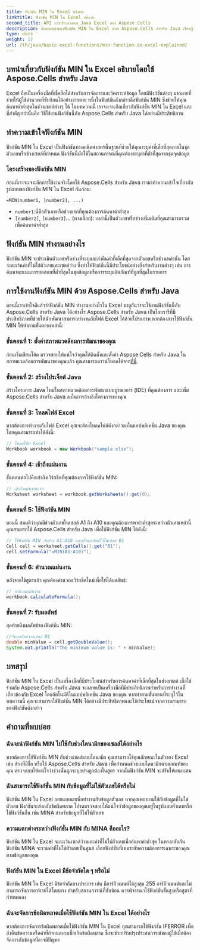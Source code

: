 ```yaml
---
title: ฟังก์ชัน MIN ใน Excel อธิบาย
linktitle: ฟังก์ชัน MIN ใน Excel อธิบาย
second_title: API การประมวลผล Java Excel ของ Aspose.Cells
description: ค้นพบพลังของฟังก์ชัน MIN ใน Excel ด้วย Aspose.Cells สำหรับ Java เรียนรู้วิธีค้นหาค่าต่ำสุดได้อย่างง่ายดาย
type: docs
weight: 17
url: /th/java/basic-excel-functions/min-function-in-excel-explained/
---
```


## บทนำเกี่ยวกับฟังก์ชัน MIN ใน Excel อธิบายโดยใช้ Aspose.Cells สำหรับ Java

Excel ถือเป็นเครื่องมือที่เชื่อถือได้สำหรับการจัดการและวิเคราะห์ข้อมูล โดยมีฟังก์ชันต่างๆ มากมายที่ช่วยให้ผู้ใช้คำนวณที่ซับซ้อนได้อย่างง่ายดาย หนึ่งในฟังก์ชันดังกล่าวคือฟังก์ชัน MIN ซึ่งช่วยให้คุณค้นหาค่าต่ำสุดในช่วงเซลล์ต่างๆ ได้ ในบทความนี้ เราจะเจาะลึกเกี่ยวกับฟังก์ชัน MIN ใน Excel และที่สำคัญกว่านั้นคือ วิธีใช้งานฟังก์ชันนี้กับ Aspose.Cells สำหรับ Java ได้อย่างมีประสิทธิภาพ

## ทำความเข้าใจฟังก์ชัน MIN

ฟังก์ชัน MIN ใน Excel เป็นฟังก์ชันทางคณิตศาสตร์พื้นฐานที่ช่วยให้คุณระบุค่าที่เล็กที่สุดภายในชุดตัวเลขหรือช่วงเซลล์ที่กำหนด ฟังก์ชันนี้มักใช้ในสถานการณ์ที่คุณต้องระบุค่าที่ต่ำที่สุดจากชุดจุดข้อมูล

### โครงสร้างของฟังก์ชัน MIN

ก่อนที่เราจะเจาะลึกการใช้งานจริงโดยใช้ Aspose.Cells สำหรับ Java เรามาทำความเข้าใจเกี่ยวกับรูปแบบของฟังก์ชัน MIN ใน Excel กันก่อน:

```
=MIN(number1, [number2], ...)
```

- `number1`:นี่คือตัวเลขหรือช่วงแรกที่คุณต้องการค้นหาค่าต่ำสุด
- `[number2]`, `[number3]`... (ทางเลือก): เหล่านี้เป็นตัวเลขหรือช่วงเพิ่มเติมที่คุณสามารถรวมเพื่อค้นหาค่าต่ำสุด

## ฟังก์ชัน MIN ทำงานอย่างไร

ฟังก์ชัน MIN จะประเมินตัวเลขหรือช่วงที่ระบุและส่งคืนค่าที่เล็กที่สุดจากตัวเลขหรือช่วงเหล่านั้น โดยจะละเว้นค่าที่ไม่ใช่ตัวเลขและเซลล์ว่าง ซึ่งทำให้ฟังก์ชันนี้มีประโยชน์อย่างยิ่งสำหรับงานต่างๆ เช่น การค้นหาคะแนนการทดสอบที่ต่ำที่สุดในชุดข้อมูลหรือการระบุผลิตภัณฑ์ที่ถูกที่สุดในรายการ

## การใช้งานฟังก์ชัน MIN ด้วย Aspose.Cells สำหรับ Java

ตอนนี้เราเข้าใจดีแล้วว่าฟังก์ชัน MIN ทำงานอย่างไรใน Excel มาดูกันว่าจะใช้งานฟังก์ชันนี้กับ Aspose.Cells สำหรับ Java ได้อย่างไร Aspose.Cells สำหรับ Java เป็นไลบรารีที่มีประสิทธิภาพที่ช่วยให้นักพัฒนาสามารถทำงานกับไฟล์ Excel ได้ด้วยโปรแกรม หากต้องการใช้ฟังก์ชัน MIN ให้ทำตามขั้นตอนเหล่านี้:

### ขั้นตอนที่ 1: ตั้งค่าสภาพแวดล้อมการพัฒนาของคุณ

 ก่อนเริ่มเขียนโค้ด ตรวจสอบให้แน่ใจว่าคุณได้ติดตั้งและตั้งค่า Aspose.Cells สำหรับ Java ในสภาพแวดล้อมการพัฒนาของคุณแล้ว คุณสามารถดาวน์โหลดได้จาก[ที่นี่](https://releases.aspose.com/cells/java/).

### ขั้นตอนที่ 2: สร้างโปรเจ็กต์ Java

สร้างโครงการ Java ใหม่ในสภาพแวดล้อมการพัฒนาแบบบูรณาการ (IDE) ที่คุณต้องการ และเพิ่ม Aspose.Cells สำหรับ Java ลงในการอ้างอิงโครงการของคุณ

### ขั้นตอนที่ 3: โหลดไฟล์ Excel

หากต้องการทำงานกับไฟล์ Excel คุณจะต้องโหลดไฟล์ดังกล่าวลงในแอปพลิเคชัน Java ของคุณ โดยคุณสามารถทำได้ดังนี้:

```java
// โหลดไฟล์ Excel
Workbook workbook = new Workbook("sample.xlsx");
```

### ขั้นตอนที่ 4: เข้าถึงแผ่นงาน

ขั้นตอนต่อไปคือเข้าถึงเวิร์กชีตที่คุณต้องการใช้ฟังก์ชัน MIN:

```java
// เข้าถึงแผ่นงานแรก
Worksheet worksheet = workbook.getWorksheets().get(0);
```

### ขั้นตอนที่ 5: ใช้ฟังก์ชัน MIN

ตอนนี้ สมมติว่าคุณมีช่วงตัวเลขในเซลล์ A1 ถึง A10 และคุณต้องการหาค่าต่ำสุดระหว่างตัวเลขเหล่านี้ คุณสามารถใช้ Aspose.Cells สำหรับ Java เพื่อใช้ฟังก์ชัน MIN ได้ดังนี้:

```java
// ใช้ฟังก์ชัน MIN กับช่วง A1:A10 และเก็บผลลัพธ์ไว้ในเซลล์ B1
Cell cell = worksheet.getCells().get("B1");
cell.setFormula("=MIN(A1:A10)");
```

### ขั้นตอนที่ 6: คำนวณแผ่นงาน

หลังจากใช้สูตรแล้ว คุณต้องคำนวณเวิร์กชีตใหม่เพื่อให้ได้ผลลัพธ์:

```java
// คำนวณแผ่นงาน
workbook.calculateFormula();
```

### ขั้นตอนที่ 7: รับผลลัพธ์

สุดท้ายดึงผลลัพธ์ของฟังก์ชัน MIN:

```java
//รับผลลัพธ์จากเซลล์ B1
double minValue = cell.getDoubleValue();
System.out.println("The minimum value is: " + minValue);
```

## บทสรุป

ฟังก์ชัน MIN ใน Excel เป็นเครื่องมือที่มีประโยชน์สำหรับการค้นหาค่าที่เล็กที่สุดในช่วงเซลล์ เมื่อใช้ร่วมกับ Aspose.Cells สำหรับ Java จะกลายเป็นเครื่องมือที่มีประสิทธิภาพสำหรับการทำงานที่เกี่ยวข้องกับ Excel โดยอัตโนมัติในแอปพลิเคชัน Java ของคุณ หากทำตามขั้นตอนที่ระบุไว้ในบทความนี้ คุณจะสามารถใช้ฟังก์ชัน MIN ได้อย่างมีประสิทธิภาพและใช้ประโยชน์จากความสามารถของฟังก์ชันดังกล่าว

## คำถามที่พบบ่อย

### ฉันจะนำฟังก์ชัน MIN ไปใช้กับช่วงไดนามิกของเซลล์ได้อย่างไร

หากต้องการใช้ฟังก์ชัน MIN กับช่วงเซลล์แบบไดนามิก คุณสามารถใช้คุณลักษณะในตัวของ Excel เช่น ช่วงที่มีชื่อ หรือใช้ Aspose.Cells สำหรับ Java เพื่อกำหนดช่วงแบบไดนามิกตามเกณฑ์ของคุณ ตรวจสอบให้แน่ใจว่าช่วงนั้นถูกระบุอย่างถูกต้องในสูตร จากนั้นฟังก์ชัน MIN จะปรับให้เหมาะสม

### ฉันสามารถใช้ฟังก์ชั่น MIN กับข้อมูลที่ไม่ใช่ตัวเลขได้หรือไม่

ฟังก์ชัน MIN ใน Excel ออกแบบมาเพื่อทำงานกับข้อมูลตัวเลข หากคุณพยายามใช้กับข้อมูลที่ไม่ใช่ตัวเลข ฟังก์ชันจะส่งกลับข้อผิดพลาด โปรดตรวจสอบให้แน่ใจว่าข้อมูลของคุณอยู่ในรูปแบบตัวเลขหรือใช้ฟังก์ชันอื่น เช่น MINA สำหรับข้อมูลที่ไม่ใช่ตัวเลข

### ความแตกต่างระหว่างฟังก์ชั่น MIN กับ MINA คืออะไร?

ฟังก์ชัน MIN ใน Excel จะละเว้นเซลล์ว่างและค่าที่ไม่ใช่ตัวเลขเมื่อค้นหาค่าต่ำสุด ในทางกลับกัน ฟังก์ชัน MINA จะรวมค่าที่ไม่ใช่ตัวเลขเป็นศูนย์ เลือกฟังก์ชันที่เหมาะกับความต้องการเฉพาะของคุณตามข้อมูลของคุณ

### ฟังก์ชัน MIN ใน Excel มีข้อจำกัดใด ๆ หรือไม่

ฟังก์ชัน MIN ใน Excel มีข้อจำกัดบางประการ เช่น มีอาร์กิวเมนต์ได้สูงสุด 255 อาร์กิวเมนต์และไม่สามารถจัดการอาร์เรย์ได้โดยตรง สำหรับสถานการณ์ที่ซับซ้อน ควรพิจารณาใช้ฟังก์ชันขั้นสูงหรือสูตรที่กำหนดเอง

### ฉันจะจัดการข้อผิดพลาดเมื่อใช้ฟังก์ชัน MIN ใน Excel ได้อย่างไร

หากต้องการจัดการข้อผิดพลาดเมื่อใช้ฟังก์ชัน MIN ใน Excel คุณสามารถใช้ฟังก์ชัน IFERROR เพื่อส่งคืนข้อความหรือค่าที่กำหนดเองเมื่อเกิดข้อผิดพลาด ซึ่งจะช่วยปรับปรุงประสบการณ์ของผู้ใช้เมื่อต้องจัดการกับข้อมูลที่อาจมีปัญหา